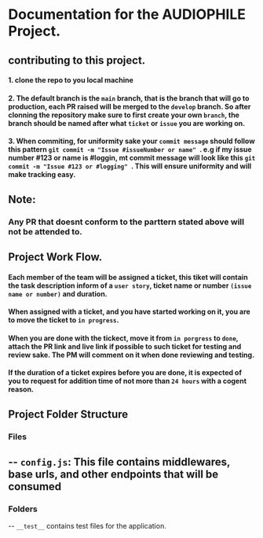 # Documentation for the AUDIOPHILE Project.

## contributing to this project.

#### 1. clone the repo to you local machine
#### 2. The default branch is the ``main`` branch, that is the branch that will go to production, each PR raised will be merged to the ``develop`` branch. So after clonning the repository make sure to first create your own ``branch``, the branch should be named after what ``ticket`` or ``issue`` you are working on.
#### 3. When commiting, for uniformity sake your ``commit message`` should follow this pattern ``git commit -m "Issue #issueNumber or name" ``. e.g if my issue number #123 or name is #loggin, mt commit message will look like this ``git commit -m "Issue #123 or #logging" ``. This will ensure uniformity and will make tracking easy.

## Note:
  ### Any PR that doesnt conform to the parttern stated above will not be attended to.

## Project Work Flow.

#### Each member of the team will be assigned a ticket, this tiket will contain the task description inform of a ``user story``, ticket name or number ``(issue name or number)`` and duration.
#### When assigned with a ticket, and you have started working on it, you are to move the ticket to ``in progress``.
#### When you are done with the tickect, move it from ``in porgress`` to ``done``, attach the PR link and live link if possible to such ticket for testing and review sake. The PM will comment on it when done reviewing and testing.
#### If the duration of a ticket expires before you are done, it is expected of you to request for addition time of not more than ``24 hours`` with a cogent reason.

## Project Folder Structure ##
   
  ### Files ###
  -- ``config.js``: This file contains middlewares, base urls, and other endpoints that will be consumed
  -- 

  ### Folders ###
   -- ``__test__`` contains test files for the application.
   